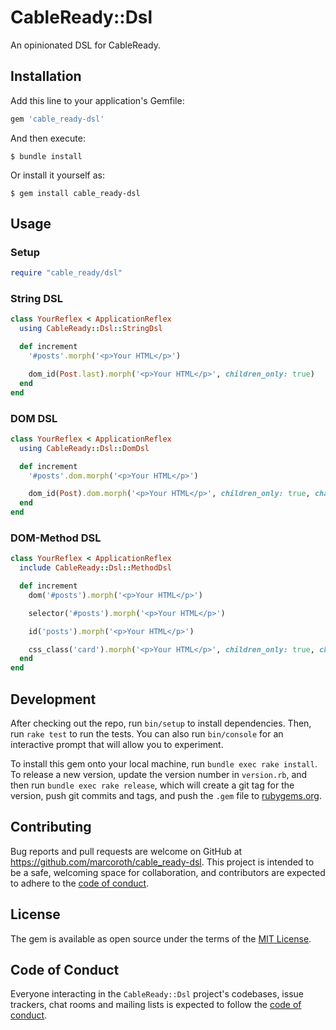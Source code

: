 # CableReady::Dsl

An opinionated DSL for CableReady.

## Installation

Add this line to your application's Gemfile:

```ruby
gem 'cable_ready-dsl'
```

And then execute:

    $ bundle install

Or install it yourself as:

    $ gem install cable_ready-dsl

## Usage

### Setup

```ruby
require "cable_ready/dsl"
```

### String DSL

```ruby
class YourReflex < ApplicationReflex
  using CableReady::Dsl::StringDsl

  def increment
    '#posts'.morph('<p>Your HTML</p>')

    dom_id(Post.last).morph('<p>Your HTML</p>', children_only: true)
  end
end
```

### DOM DSL

```ruby
class YourReflex < ApplicationReflex
  using CableReady::Dsl::DomDsl

  def increment
    '#posts'.dom.morph('<p>Your HTML</p>')

    dom_id(Post).dom.morph('<p>Your HTML</p>', children_only: true, channel: 'users')
  end
end
```

### DOM-Method DSL

```ruby
class YourReflex < ApplicationReflex
  include CableReady::Dsl::MethodDsl

  def increment
    dom('#posts').morph('<p>Your HTML</p>')

    selector('#posts').morph('<p>Your HTML</p>')

    id('posts').morph('<p>Your HTML</p>')

    css_class('card').morph('<p>Your HTML</p>', children_only: true, channel: 'users')
  end
end
```


## Development

After checking out the repo, run `bin/setup` to install dependencies. Then, run `rake test` to run the tests. You can also run `bin/console` for an interactive prompt that will allow you to experiment.

To install this gem onto your local machine, run `bundle exec rake install`. To release a new version, update the version number in `version.rb`, and then run `bundle exec rake release`, which will create a git tag for the version, push git commits and tags, and push the `.gem` file to [rubygems.org](https://rubygems.org).

## Contributing

Bug reports and pull requests are welcome on GitHub at https://github.com/marcoroth/cable_ready-dsl. This project is intended to be a safe, welcoming space for collaboration, and contributors are expected to adhere to the [code of conduct](https://github.com/marcoroth/cable_ready-dsl/blob/master/CODE_OF_CONDUCT.md).


## License

The gem is available as open source under the terms of the [MIT License](https://opensource.org/licenses/MIT).

## Code of Conduct

Everyone interacting in the `CableReady::Dsl` project's codebases, issue trackers, chat rooms and mailing lists is expected to follow the [code of conduct](https://github.com/marcoroth/cable_ready-dsl/blob/master/CODE_OF_CONDUCT.md).
